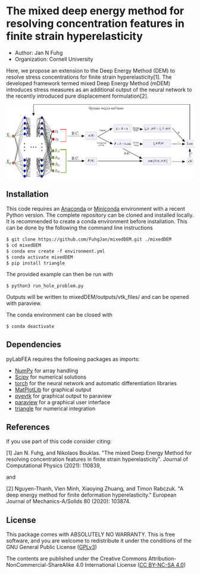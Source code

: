 # The mixed deep energy method for resolving concentration features in finite strain hyperelasticity

  - Author: Jan N Fuhg
  - Organization: Cornell University

Here, we propose an extension to the Deep Energy Method (DEM)
to resolve stress concentrations for finite strain hyperelasticity[1]. The developed framework termed mixed
Deep Energy Method (mDEM) introduces stress measures as an additional output of the neural network to
the recently introduced pure displacement formulation[2].

<p align="center">
<img align="middle" src="output/images/mDEM_Process.png" alt="mDEM scheme" width="600" height="200" />
</p>


## Installation
This code requires an [Anaconda](https://www.anaconda.com/products/individual) or [Miniconda](https://docs.conda.io/en/latest/miniconda.html) environment with a recent Python version.
The complete repository can be cloned and installed locally. It is recommended to create a conda environment before installation. This can be done by the following the command line instructions

```
$ git clone https://github.com/FuhgJan/mixedDEM.git ./mixedDEM
$ cd mixedDEM
$ conda env create -f environment.yml
$ conda activate mixedDEM
$ pip install triangle

```
The provided example can then be run with

```
$ python3 run_hole_problem.py
```

Outputs will be written to mixedDEM/outputs/vtk_files/ and can be opened with paraview.

The conda environment can be closed with
```
$ conda deactivate
```



## Dependencies

pyLabFEA requires the following packages as imports:

 - [NumPy](http://numpy.scipy.org) for array handling
 - [Scipy](https://www.scipy.org/) for numerical solutions
 - [torch](https://pytorch.org/) for the neural network and automatic differentiation libraries
 - [MatPlotLib](https://matplotlib.org/) for graphical output
 - [pyevtk](https://github.com/pyscience-projects/pyevtk) for graphical output to paraview
 - [paraview](https://www.paraview.org/python/) for a graphical user interface
 - [triangle](https://rufat.be/triangle/) for numerical integration


## References
If you use part of this code consider citing:

[1] Jan N. Fuhg, and Nikolaos Bouklas. "The mixed Deep Energy Method for resolving concentration features in finite strain hyperelasticity".
Journal of Computational Physics (2021): 110839,

and 

[2] Nguyen-Thanh, Vien Minh, Xiaoying Zhuang, and Timon Rabczuk. "A deep energy method for finite deformation hyperelasticity." European Journal of Mechanics-A/Solids 80 (2020): 103874.


## License

This package comes with ABSOLUTELY NO WARRANTY. This is free
software, and you are welcome to redistribute it under the conditions of
the GNU General Public License
([GPLv3](http://www.fsf.org/licensing/licenses/gpl.html))

The contents are published under the 
Creative Commons Attribution-NonCommercial-ShareAlike 4.0 International License
([CC BY-NC-SA 4.0](http://creativecommons.org/licenses/by-nc-sa/4.0/))
